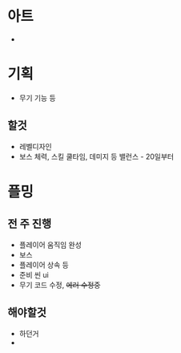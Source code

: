 # 아트
- 
# 기획
- 무기 기능 등
## 할것
- 레벨디자인
- 보스 체력, 스킬 쿨타임, 데미지 등 밸런스 - 20일부터
# 플밍
## 전 주 진행
- 플레이어 움직임 완성
- 보스
- 플레이어 상속 등
- 준비 씬 ui
- 무기 코드 수정, ~~에러 수정중~~
## 해야할것
- 하던거
- 